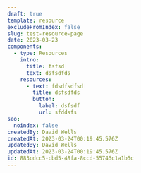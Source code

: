```yaml
---
draft: true
template: resource
excludeFromIndex: false
slug: test-resource-page
date: 2023-03-23
components:
  - type: Resources
    intro:
      title: fsfsd
      text: dsfsdfds
    resources:
      - text: fdsdfsdfsd
        title: dsfsdfds
        button:
          label: dsfsdf
          url: sfddsfs
seo:
  noindex: false
createdBy: David Wells
createdAt: 2023-03-24T00:19:45.576Z
updatedBy: David Wells
updatedAt: 2023-03-24T00:19:45.576Z
id: 883cdcc5-cbd5-48fa-8ccd-55746c1a1b6c
---
```

